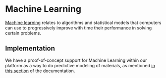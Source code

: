 # Machine Learning

[Machine learning](../../models-directory/machine-learning/overview.md) relates to algorithms and statistical models that computers can use to progressively improve with time their performance in solving certain problems. 

## Implementation

We have a proof-of-concept support for Machine Learning within our platform as a way to do predictive modeling of materials, as mentioned [in this section](../../software-directory/overview.md#machine-learning) of the documentation.

